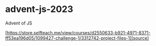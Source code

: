 # advent-js-2023
Advent of JS

[https://store.selfteach.me/view/courses/d2550633-b921-4971-8371-ff53ea196d05/1099427-challenge-1/3312742-project-files-1](source)
